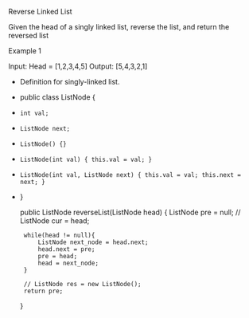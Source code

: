 Reverse Linked List

Given the head of a singly linked list, reverse the list, and return the reversed list

Example 1

Input: Head = [1,2,3,4,5]
Output: [5,4,3,2,1]

 * Definition for singly-linked list.
 * public class ListNode {
 *     int val;
 *     ListNode next;
 *     ListNode() {}
 *     ListNode(int val) { this.val = val; }
 *     ListNode(int val, ListNode next) { this.val = val; this.next = next; }
 * }


    public ListNode reverseList(ListNode head) {
        ListNode pre = null;
        // ListNode cur = head;
        
        while(head != null){
            ListNode next_node = head.next;
            head.next = pre;
            pre = head;
            head = next_node;
        }
        
        // ListNode res = new ListNode();
        return pre;
        
    }
